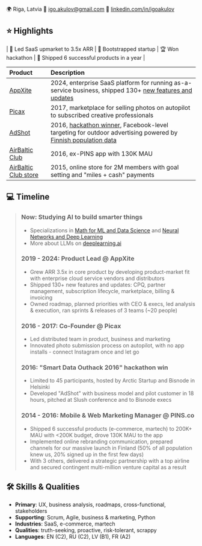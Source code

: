 🌍 Riga, Latvia 📧 igo.akulov@gmail.com 🔗 [linkedin.com/in/igoakulov](https://www.linkedin.com/in/igoakulov/)

## ⭐ Highlights

| 🚀 Led SaaS upmarket to 3.5x ARR | 🐣 Bootstrapped startup | 🏆 Won hackathon | 🚢 Shipped 6 successful products in a year |

| Product | Description |
|:--------|:------------|
| [AppXite](https://www.appxite.com/) | 2024, enterprise SaaS platform for running as-a-service business, shipped 130+ [new features and updates](https://support.appxite.com/hc/en-us/sections/360003529760-Product-Releases) |
| [Picax](https://picax.com/) | 2017, marketplace for selling photos on autopilot to subscribed creative professionals |
| [AdShot](https://adshot.com/) | 2016, [hackathon winner](https://x.com/DunBradstreetEu/status/790131994076254208), Facebook-level targeting for outdoor advertising powered by [Finnish population data](https://news.cision.com/arcticstartup/r/previously-sealed-off-data-about-finland-released-by-bisnode-in-a-smart-data-outhack,c2078400) |
| [AirBaltic Club](https://apps.apple.com/lv/app/airbaltic/id1144087109) | 2016, ex-PINS app with 130K MAU |
| [AirBaltic Club store](https://spend.airbalticclub.com/) | 2015, online store for 2M members with goal setting and "miles + cash" payments |

## 💻 Timeline

>### Now: Studying AI to build smarter things
>* Specializations in [Math for ML and Data Science](https://www.coursera.org/specializations/mathematics-for-machine-learning-and-data-science) and [Neural Networks and Deep Learning](https://www.coursera.org/learn/neural-networks-deep-learning)
>* More about LLMs on [deeplearning.ai](https://www.deeplearning.ai/)
>
>### 2019 - 2024: Product Lead @ AppXite
>* Grew ARR 3.5x in core product by developing product-market fit with enterprise cloud service vendors and distributors
>* Shipped 130+ new features and updates: CPQ, partner management, subscription lifecycle, marketplace, billing & invoicing
>* Owned roadmap, planned priorities with CEO & execs, led analysis & execution, ran sprints & releases of 3 teams (~20 people)
>
>### 2016 - 2017: Co-Founder @ Picax
>* Led distributed team in product, business and marketing
>* Innovated photo submission process on autopilot, with no app installs - connect Instagram once and let go
>
>### 2016: "Smart Data Outhack 2016" hackathon win
>* Limited to 45 participants, hosted by Arctic Startup and Bisnode in Helsinki
>* Developed "AdShot" with business model and pilot customer in 18 hours, pitched at Slush conference and to Bisnode execs
>
>### 2014 - 2016: Mobile & Web Marketing Manager @ PINS.co
>* Shipped 6 successful products (e-commerce, martech) to 200K+ MAU with <200K budget, drove 130K MAU to the app
>* Implemented online rebranding communication, prepared channels for our massive launch in Finland (50% of all population knew us, 20% signed up in the first few days)
>* With 3 others, delivered a strategic partnership with a top airline and secured contingent multi-million venture capital as a result

## 🛠️ Skills & Qualities
* **Primary**: UX, business analysis, roadmaps, cross-functional, stakeholders
* **Supporting**: Scrum, Agile, business & marketing, Python
* **Industries**: SaaS, e-commerce, martech
* **Qualities**: truth-seeking, proactive, risk-tolerant, scrappy
* **Languages**: EN (C2), RU (C2), LV (B1), FR (A2)